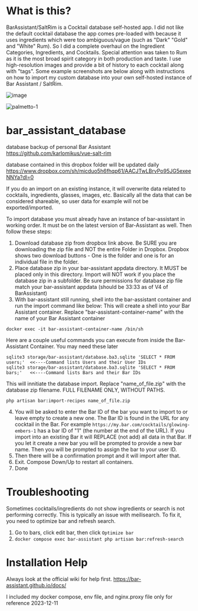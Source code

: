 # What is this?
BarAssistant/SaltRim is a Cocktail database self-hosted app. I did not like the default cocktail database the app comes pre-loaded with because it uses ingredients which were too ambiguous/vague (such as "Dark" "Gold" and "White" Rum). So I did a complete overhaul on the Ingredient Categories, Ingredients, and Cocktails. Special attention was taken to Rum as it is the most broad spirit category in both production and taste. I use high-resolution images and provide a bit of history to each cocktail along with "tags". Some example screenshots are below along with instructions on how to import my custom database into your own self-hosted instance of Bar Assistant / SaltRim.

![image](https://github.com/user-attachments/assets/8f63837d-0624-4324-a935-e9b848544def)

![palmetto-1](https://github.com/user-attachments/assets/83b45de3-b944-4502-9af3-5e4bca1866b1)



# bar_assistant_database

database backup of personal Bar Assistant
https://github.com/karlomikus/vue-salt-rim

database contained in this dropbox folder will be updated daily
https://www.dropbox.com/sh/micduo5h6fhqp61/AACJTwLBrvPo95JG5exeeNNYa?dl=0

If you do an import on an existing instance, it will overwrite data related to cocktails, ingredients, glasses, images, etc. Basically all the data that can be considered shareable, so user data for example will not be exported/imported.

To import database you must already have an instance of bar-assistant in working order. It must be on the latest version of Bar-Assistant as well. Then follow these steps:
1. Download database zip from dropbox link above. Be SURE you are downloading the zip file and NOT the entire Folder in Dropbox. Dropbox shows two download buttons - One is the folder and one is for an individual file in the folder.
2. Place database zip in your bar-assistant appdata directory. It MUST be placed only in this directory. Import will NOT work if you place the database zip in a subfolder. Be sure permissions for database zip file match your bar-assistant appdata (should be 33:33 as of V4 of BarAssistant)
3. With bar-assistant still running, shell into the bar-assistant container and run the import command like below:
This will create a shell into your Bar Assistant container. Replace "bar-assistant-container-name" with the name of your Bar Assistant container
```
docker exec -it bar-assistant-container-name /bin/sh
```

Here are a couple useful commands you can execute from inside the Bar-Assistant Container. You may need these later
```
sqlite3 storage/bar-assistant/database.ba3.sqlite 'SELECT * FROM users;'  <<----Command lists Users and their User IDs
sqlite3 storage/bar-assistant/database.ba3.sqlite 'SELECT * FROM bars;'   <<----Command lists Bars and their Bar IDs
```

This will innitiate the database import. Replace "name_of_file.zip" with the database zip filename. FULL FILENAME ONLY, WITHOUT PATHS.
```
php artisan bar:import-recipes name_of_file.zip
```

4. You will be asked to enter the Bar ID of the bar you want to import to or leave empty to create a new one. The Bar ID is found in the URL for any cocktail in the Bar.
   For example `https://my.bar.com/cocktails/glowing-embers-1` has a bar ID of "1" (the number at the end of the URL). If you import into an existing Bar it will REPLACE (not add) all data in that Bar.
   If you let it create a new bar you will be prompted to provide a new bar name. Then you will be prompted to assign the bar to your user ID.
5. Then there will be a confirmation prompt and it will import after that.
6. Exit. Compose Down/Up to restart all containers.
7. Done

# Troubleshooting
Sometimes cocktails/ingredients do not show ingredients or search is not performing correctly. This is typically an issue with meilisearch. To fix it, you need to optimize bar and refresh search.
1. Go to bars, click edit bar, then click `Optimize bar`
2. `docker compose exec bar-assistant php artisan bar:refresh-search`

# Installation Help
Always look at the official wiki for help first.
https://bar-assistant.github.io/docs/

I included my docker compose, env file, and nginx.proxy file only for reference 2023-12-11
